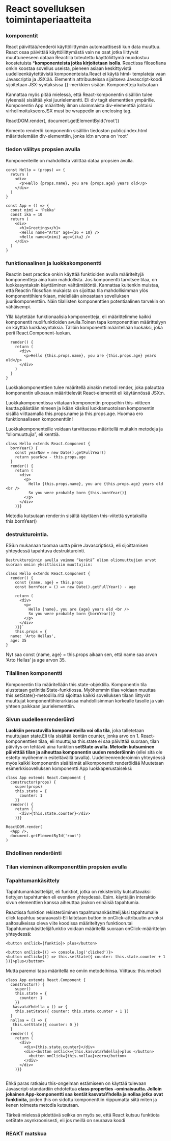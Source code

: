 # React sovelluksen toimintaperiaatteita
 
### komponentit

React päivittää/renderöi käyttöliittymän automaattisesti kun data muuttuu. React osaa päivittää käyttöliittymästä vain ne osat jotka liittyvät muuttuneeseen dataan Reactilla toteutettu käyttöliittymä muodostuu koostetuista ***komponenteista jotka kirjoitetaan isolla**. Reactissa filosofiana onkin koostaa sovellus useista, pieneen asiaan keskittyvistä uudelleenkäytettävistä komponenteista.React ei käytä html- templateja vaan Javascriptia ja JSX:ää.  Elementin attribuuteissa sijaitseva Javascript-koodi sijoitetaan JSX-syntaksissa {}-merkkien sisään. Komponetteja kutsutaan <Komponentti/>

Kannattaa myös pitää mielessä, että React-komponentin sisällön tulee (yleensä) sisältää yksi juurielementti. Eli div tagit elementtien ympärille. Komponentin App määrittely ilman uloimmaista div-elementtiä johtaisi virheilmoitukseen:JSX must be wrappedin an enclosing tag.

ReactDOM.render(<App />, document.getElementById('root'))

Komento renderöi komponentin sisällön tiedoston public/index.html määrittelemään div-elementtiin, jonka id:n arvona on ‘root’

### tiedon välitys propsien avulla 


Komponenteille on mahdollista välittää dataa propsien avulla.
```
const Hello = (props) => {
  return (
    <div>
      <p>Hello {props.name}, you are {props.age} years old</p>
    </div>
  )
}

const App = () => {
  const nimi = 'Pekka'
  const ika = 10
  return (
    <div>
      <h1>Greetings</h1>
      <Hello name="Arto" age={26 + 10} />
      <Hello name={nimi} age={ika} />
    </div>
  )
}
```
### funktionaalinen ja luokkakomponentti

Reactin best practice onkin käyttää funktioiden avulla määriteltyjä komponentteja aina kuin mahdollista.
Jos komponentti tarvitsee tilaa, on luokkasyntaksin käyttäminen välttämätöntä. Kannattaa kuitenkin muistaa, että Reactin filosofian mukaista on sijoittaa tila mahdollisimman ylös komponenttihierarkiaan, mielellään ainoastaan sovelluksen juurikomponenttiin. Näin tilallisten komponenttien potentiaalinen tarvekin on vähäisempi.

Yllä käytetään funktionaalisia komponentteja, eli määrittelimme kaikki komponentit nuolifunktioiden avulla.Toinen tapa komponenttien määrittelyyn on käyttää luokkasyntaksia. Tällöin komponentti määritellään luokaksi, joka perii React.Component-luokan.

```class Hello extends React.Component {
  render() {
    return (
      <div>
        <p>Hello {this.props.name}, you are {this.props.age} years old</p>
      </div>
    )
  }
}
```
Luokkakomponenttien tulee määritellä ainakin metodi render, joka palauttaa komponentin ulkoasun määrittelevät React-elementit eli käytännössä JSX:n.

Luokkakomponentissa viitataan komponentin propseihin this-viitteen kautta.päästään nimeen ja ikään käsiksi luokkamuotoisen komponentin sisällä viittaamalla this.props.name ja this.props.age. Huomaa ero funktionaaliseen komponenttiin!
<Hello name="Arto" age={36} />

Luokkakomponenteille voidaan tarvittaessa määritellä muitakin metodeja ja “oliomuuttujia”, eli kenttiä.
```
class Hello extends React.Component {
  bornYear() {
    const yearNow = new Date().getFullYear()
    return yearNow - this.props.age
  }
  render() {
    return (
      <div>
        <p>
          Hello {this.props.name}, you are {this.props.age} years old <br />
          So you were probably born {this.bornYear()}
        </p>
      </div>
    )}}
```
Metodia kutsutaan render:in sisältä käyttäen this-viitettä syntaksilla this.bornYear()

###  destrukturointia.  
ES6:n mukanaan tuomaa uutta piirre Javascriptissä, eli sijoittamisen yhteydessä tapahtuva destrukturointi.

```
Destrukturoinnin avulla voimme “kerätä” olion oliomuuttujien arvot suoraan omiin yksittäisiin muuttujiin:

class Hello extends React.Component {
  render() {
    const {name, age} = this.props
    const bornYear = () => new Date().getFullYear() - age

    return (
      <div>
        <p>
          Hello {name}, you are {age} years old <br />
          So you were probably born {bornYear()}
        </p>
      </div>
    )}}`
    this.props = {
  name: 'Arto Hellas',
  age: 35
}
 ```
  Nyt saa const {name, age} = this.props aikaan sen, että name saa arvon ‘Arto Hellas’ ja age arvon 35.

### Tilallinen komponentti
Komponentin tila määritellään this.state-objektilla. Komponentin tila alustetaan getInitialState-funktiossa. Myöhemmin tilaa voidaan muuttaa this.setState()-metodilla.ritä sijoittaa kaikki sovelluksen tilaan liittyvät muuttujat komponenttihierarkiassa mahdollisimman korkealle tasolle ja vain yhteen paikkaan juurielementtiin.

### Sivun uudelleenrenderöinti

**Luokkiin perustuvilla komponenteilla voi olla tila**, joka talletetaan muuttujaan state.Eli tila sisältää kentän counter, jonka arvo on 1. React-komponenttien tilaa, eli muuttujaa this.state ei saa päivittää suoraan, tilan päivitys on tehtävä aina funktion **setState avulla. Metodin kutsuminen päivittää tilan ja aiheuttaa komponentin uuden renderöinnin** (ellei sitä ole estetty myöhemmin esiteltävällä tavalla). Uudelleenrenderöinnin yhteydessä myös kaikki komponentin sisältämät alikomponentit renderöidää
Muutetaan esimerkkisovelluksen komponentti App luokkaperustaiseksi:
```
class App extends React.Component {
  constructor(props) {
    super(props)
    this.state = {
      counter: 1
    }}
  render() {
    return (
      <div>{this.state.counter}</div>
    )}}

ReactDOM.render(
  <App />,
  document.getElementById('root')
)
```

### Ehdollinen renderöinti

### Tilan vieminen alikomponenttiin propsien avulla

### Tapahtumankäsittely
 Tapahtumankäsittelijät, eli funktiot, jotka on rekisteröity kutsuttavaksi tiettyjen tapahtumien eli eventien yhteydessä. Esim. käyttäjän interaktio sivun elementtien kanssa aiheuttaa joukon erinäisiä tapahtumia.
 
 Reactissa funktion rekisteröiminen tapahtumankäsittelijäksi tapahtumalle click tapahtuu seuraavasti-Eli laitetaan button:in onClick-attribuutin arvoksi aaltosulkeissa oleva viite koodissa määriteltyyn funktioon.tai Tapahtumankäsittelijäfunktio voidaan määritellä suoraan onClick-määrittelyn yhteydessä:
```
<button onClick={funktio}> plus</button>

<button onClick={() => console.log('clicked')}>
<button onClick={() => this.setState({ counter: this.state.counter + 1 })}>plus</button>
```
Mutta paremoi tapa määritellä ne omiin metodeihinsa. Viittaus: this.metodi 

```
class App extends React.Component {
  constructor() {
    super()
    this.state = {
      counter: 1
    }} 
   kasvataYhdella = () => {
    this.setState({ counter: this.state.counter + 1 })
  }
  nollaa = () => {
   this.setState({ counter: 0 })
  }
  render() {
    return (
      <div>
        <div>{this.state.counter}</div>
        <div><button onClick={this.kasvataYhdella}>plus </button>
          <button onClick={this.nollaa}>zero</button>
        </div>
      </div>
    )}}
    
   ```
   Ehkä paras ratkaisu this-ongelman estämiseen on käyttää tulevaan Javascript-standardiin ehdotettua **class properties -ominaisuutta. Jolloin jokainen App-komponentti saa kentät kasvataYhdella ja nollaa jotka ovat funktioita,** joiden this on sidottu komponenttiin riippumatta siitä miten ja kenen toimesta metodia kutsutaan.
  
Tärkeä mielessä pidettävä seikka on myös se, että React kutsuu funktiota setState asynkroonisesti, eli jos meillä on seuraava koodi

### REAKT matskua
